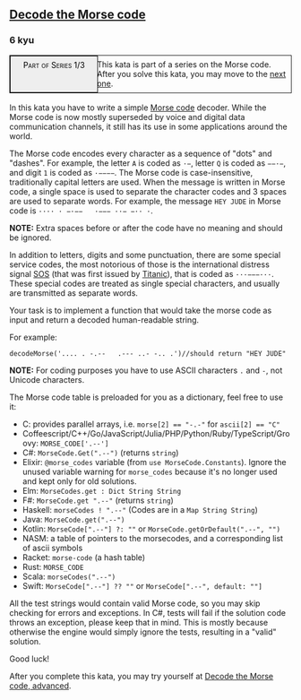 <h2><a href=https://www.codewars.com/kata/54b724efac3d5402db00065e/train/javascript target="_blank">Decode the Morse code </a></h2><h3>6 kyu</h3><div style="border:1px solid;position:relative;padding:1ex 1ex 1ex 11.1em;"><div style="position:absolute;left:0;top:0;bottom:0; width:10em; padding:1ex;text-align:center;border:1px solid;margin:0 1ex 0 0;color:#000;background-color:#eee;font-variant:small-caps">Part of Series 1/3</div><div>This kata is part of a series on the Morse code. After you solve this kata, you may move to the <a href="/kata/decode-the-morse-code-advanced" data-turbolinks="false" target="_blank">next one</a>.</div></div><br>In this kata you have to write a simple <a href="https://en.wikipedia.org/wiki/Morse_code" data-turbolinks="false" target="_blank">Morse code</a> decoder. While the Morse code is now mostly superseded by voice and digital data communication channels, it still has its use in some applications around the world.<p>The Morse code encodes every character as a sequence of "dots" and "dashes". For example, the letter <code>A</code> is coded as <code>·−</code>, letter <code>Q</code> is coded as <code>−−·−</code>, and digit <code>1</code> is coded as <code>·−−−−</code>. The Morse code is case-insensitive, traditionally capital letters are used. When the message is written in Morse code, a single space is used to separate the character codes and 3 spaces are used to separate words. For example, the message <code>HEY JUDE</code> in Morse code is <code>···· · −·−− &nbsp; ·−−− ··− −·· ·</code>.</p><p><strong>NOTE:</strong> Extra spaces before or after the code have no meaning and should be ignored.</p><p>In addition to letters, digits and some punctuation, there are some special service codes, the most notorious of those is the international distress signal <a href="https://en.wikipedia.org/wiki/SOS" data-turbolinks="false" target="_blank">SOS</a> (that was first issued by <a href="https://en.wikipedia.org/wiki/RMS_Titanic" data-turbolinks="false" target="_blank">Titanic</a>), that is coded as <code>···−−−···</code>. These special codes are treated as single special characters, and usually are transmitted as separate words.</p><p>Your task is to implement a function that would take the morse code as input and return a decoded human-readable string.</p><p>For example:</p><pre style="display: none;"><code class="language-coffeescript"><span class="cm-variable">decodeMorse</span><span class="cm-punctuation">(</span><span class="cm-string">'.... . -.--   .--- ..- -.. .'</span><span class="cm-punctuation">)</span><span class="cm-string-2">//</span><span class="cm-variable">should</span> <span class="cm-keyword">return</span> <span class="cm-string">"HEY JUDE"</span></code></pre><pre style="display: none;"><code class="language-cpp"><span class="cm-variable">decodeMorse</span>(<span class="cm-string">'.... . -.--   .--- ..- -.. .'</span>)<span class="cm-comment">//should return "HEY JUDE"</span></code></pre><pre style="display: none;"><code class="language-csharp"><span class="cm-variable">MorseCodeDecoder</span>.<span class="cm-variable">Decode</span>(<span class="cm-string">".... . -.--   .--- ..- -.. ."</span>)<span class="cm-comment">//should return "HEY JUDE"</span></code></pre><pre style="display: none;"><code class="language-fsharp"><span class="cm-variable">decodeMorse</span> <span class="cm-string">".... . -.--   .--- ..- -.. ."</span><span class="cm-comment">// should return "HEY JUDE"</span></code></pre><pre style="display: none;"><code class="language-elixir"><span class="cm-tag">MorseCode</span><span class="cm-operator">.</span><span class="cm-property">decode</span>(<span class="cm-string">'.... . -.--   .--- ..- -.. .'</span>)<span class="cm-comment">#=&gt; "HEY JUDE"</span></code></pre><pre style="display: none;"><code class="language-elm"><span class="cm-variable-2">MorseCode</span><span class="cm-keyword">.</span><span class="cm-variable">decode</span> <span class="cm-string">".... . -.--   .--- ..- -.. ."</span><span class="cm-comment">--should return "HEY JUDE"</span></code></pre><pre style="display: none;"><code class="language-go"><span class="cm-variable">DecodeMorse</span>(<span class="cm-string">".... . -.--   .--- ..- -.. ."</span>)<span class="cm-comment">// should return "HEY JUDE"</span></code></pre><pre style="display: none;"><code class="language-haskell"><span class="cm-variable">decodeMorse</span> <span class="cm-string">".... . -.--   .--- ..- -.. ."</span><span class="cm-comment">--should return "HEY JUDE"</span></code></pre><pre style="display: none;"><code class="language-java"><span class="cm-variable">MorseCodeDecoder</span>.<span class="cm-variable">decode</span>(<span class="cm-string">".... . -.--   .--- ..- -.. ."</span>)<span class="cm-comment">//should return "HEY JUDE"</span></code></pre><pre><code class="language-javascript"><span class="cm-variable">decodeMorse</span>(<span class="cm-string">'.... . -.--   .--- ..- -.. .'</span>)<span class="cm-comment">//should return "HEY JUDE"</span></code></pre><pre style="display: none;"><code class="language-kotlin"><span class="cm-variable">decodeMorse</span>(<span class="cm-string">'.... . -.--   .--- ..- -.. .'</span>)<span class="cm-comment">//should return "HEY JUDE"</span></code></pre><pre style="display: none;"><code class="language-php"><span class="cm-variable">decode_morse</span>(<span class="cm-string">'.... . -.--   .--- ..- -.. .'</span>)<span class="cm-comment">//should return "HEY JUDE"</span></code></pre><pre style="display: none;"><code class="language-python"><span class="cm-variable">decode_morse</span>(<span class="cm-string">'.... . -.--   .--- ..- -.. .'</span>)<span class="cm-comment">#should return "HEY JUDE"</span></code></pre><pre style="display: none;"><code class="language-racket"><span class="cm-bracket">(</span><span class="cm-variable">decode-morse</span> <span class="cm-string">"</span><span class="cm-string">.... . -.--   .--- ..- -.. ."</span><span class="cm-bracket">)</span><span class="cm-comment">; should return "HEY JUDE"</span></code></pre><pre style="display: none;"><code class="language-ruby"><span class="cm-variable">decodeMorse</span>(<span class="cm-string">'.... . -.--   .--- ..- -.. .'</span>)<span class="cm-comment">#should return "HEY JUDE"</span></code></pre><pre style="display: none;"><code class="language-swift"><span class="cm-variable">decodeMorse</span><span class="cm-punctuation">(</span><span class="cm-string">'.... . -.--   .--- ..- -.. .'</span><span class="cm-punctuation">)</span><span class="cm-comment">//should return "HEY JUDE"</span></code></pre><pre style="display: none;"><code class="language-typescript"><span class="cm-variable">decodeMorse</span>(<span class="cm-string">'.... . -.--   .--- ..- -.. .'</span>)<span class="cm-comment">//should return "HEY JUDE"</span></code></pre><pre style="display: none;"><code class="language-rust"><span class="cm-variable">decode_morse</span>(<span class="cm-string">"</span><span class="cm-string">.... . -.--   .--- ..- -.. .</span><span class="cm-string">"</span>)<span class="cm-comment">//should return "HEY JUDE"</span></code></pre><pre style="display: none;"><code class="language-scala"><span class="cm-variable">MorseDecoder</span>.<span class="cm-variable">decode</span>(<span class="cm-string">".... . -.--   .--- ..- -.. ."</span>)<span class="cm-comment">//should return "HEY JUDE"</span></code></pre><pre style="display: none;"><code class="language-c"><span class="cm-variable">decode_morse</span>(<span class="cm-string">".... . -.--   .--- ..- -.. ."</span>)<span class="cm-comment">// should return "HEY JUDE"</span></code></pre><pre style="display: none;"><code class="language-julia"><span class="cm-variable">decodemorse</span>(<span class="cm-string">".... . -.--   .--- ..- -.. .</span><span class="cm-string">"</span>)<span class="cm-comment"># should return "HEY JUDE"</span></code></pre><pre style="display: none;"><code class="language-NASM">a call to decode_morse with RDI set to the address of ".... . -.--   .--- ..- -.. ."should fill the buffer pointed to by RDI with db 'HEY JUDE',0</code></pre><pre style="display: none;"><code class="language-groovy"><span class="cm-variable">Kata</span>.<span class="cm-property">decodemorse</span>(<span class="cm-string">".... . -.--   .--- ..- -.. ."</span>)<span class="cm-comment">// should return "HEY JUDE"</span></code></pre><p><strong>NOTE:</strong> For coding purposes you have to use ASCII characters <code>.</code> and <code>-</code>, not Unicode characters.</p><p>The Morse code table is preloaded for you as a dictionary, feel free to use it:</p><ul><li>C: provides parallel arrays, i.e. <code>morse[2] == "-.-"</code> for <code>ascii[2] == "C"</code></li><li>Coffeescript/C++/Go/JavaScript/Julia/PHP/Python/Ruby/TypeScript/Groovy: <code>MORSE_CODE['.--']</code></li><li>C#: <code>MorseCode.Get(".--")</code> (returns <code>string</code>)</li><li>Elixir: <code>@morse_codes</code> variable (from <code>use MorseCode.Constants</code>). Ignore the unused variable warning for <code>morse_codes</code> because it's no longer used and kept only for old solutions.</li><li>Elm: <code>MorseCodes.get : Dict String String</code></li><li>F#: <code>MorseCode.get ".--"</code> (returns <code>string</code>)</li><li>Haskell: <code>morseCodes ! ".--"</code> (Codes are in a <code>Map String String</code>)</li><li>Java: <code>MorseCode.get(".--")</code></li><li>Kotlin: <code>MorseCode[".--"] ?: ""</code> or <code>MorseCode.getOrDefault(".--", "")</code></li><li>NASM: a table of pointers to the morsecodes, and a corresponding list of ascii symbols</li><li>Racket: <code>morse-code</code> (a hash table)</li><li>Rust: <code>MORSE_CODE</code></li><li>Scala: <code>morseCodes(".--")</code></li><li>Swift: <code>MorseCode[".--"] ?? ""</code> or <code>MorseCode[".--", default: ""]</code></li></ul><p>All the test strings would contain valid Morse code, so you may skip checking for errors and exceptions. In C#, tests will fail if the solution code throws an exception, please keep that in mind. This is mostly because otherwise the engine would simply ignore the tests, resulting in a "valid" solution.</p><p>Good luck!</p><p>After you complete this kata, you may try yourself at <a href="http://www.codewars.com/kata/decode-the-morse-code-advanced" data-turbolinks="false" target="_blank">Decode the Morse code, advanced</a>.</p>